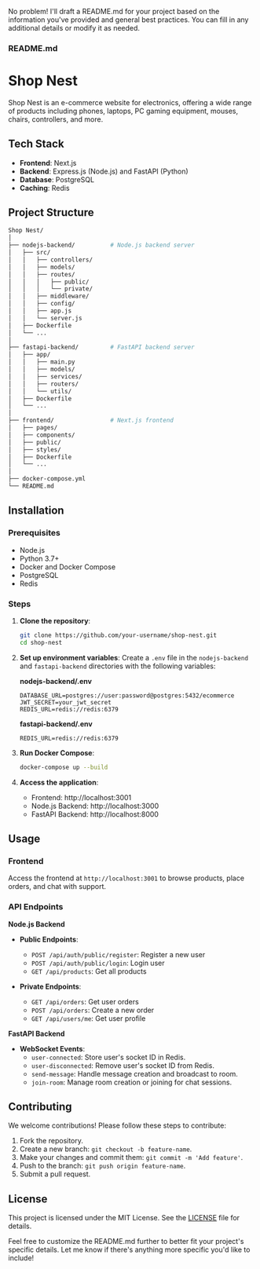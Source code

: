 No problem! I'll draft a README.md for your project based on the information you've provided and general best practices. You can fill in any additional details or modify it as needed.

### README.md


# Shop Nest

Shop Nest is an e-commerce website for electronics, offering a wide range of products including phones, laptops, PC gaming equipment, mouses, chairs, controllers, and more.

## Tech Stack

- **Frontend**: Next.js
- **Backend**: Express.js (Node.js) and FastAPI (Python)
- **Database**: PostgreSQL
- **Caching**: Redis

## Project Structure
```bash
Shop Nest/
│
├── nodejs-backend/          # Node.js backend server
│   ├── src/
│   │   ├── controllers/
│   │   ├── models/
│   │   ├── routes/
│   │   │   ├── public/
│   │   │   └── private/
│   │   ├── middleware/
│   │   ├── config/
│   │   ├── app.js
│   │   └── server.js
│   ├── Dockerfile
│   └── ...
│
├── fastapi-backend/         # FastAPI backend server
│   ├── app/
│   │   ├── main.py
│   │   ├── models/
│   │   ├── services/
│   │   ├── routers/
│   │   └── utils/
│   ├── Dockerfile
│   └── ...
│
├── frontend/                # Next.js frontend
│   ├── pages/
│   ├── components/
│   ├── public/
│   ├── styles/
│   ├── Dockerfile
│   └── ...
│
├── docker-compose.yml
└── README.md
```

## Installation

### Prerequisites

- Node.js
- Python 3.7+
- Docker and Docker Compose
- PostgreSQL
- Redis

### Steps

1. **Clone the repository**:
    ```sh
    git clone https://github.com/your-username/shop-nest.git
    cd shop-nest
    ```

2. **Set up environment variables**: Create a `.env` file in the `nodejs-backend` and `fastapi-backend` directories with the following variables:

    **nodejs-backend/.env**
    ```
    DATABASE_URL=postgres://user:password@postgres:5432/ecommerce
    JWT_SECRET=your_jwt_secret
    REDIS_URL=redis://redis:6379
    ```

    **fastapi-backend/.env**
    ```
    REDIS_URL=redis://redis:6379
    ```

3. **Run Docker Compose**:
    ```sh
    docker-compose up --build
    ```

4. **Access the application**:
    - Frontend: http://localhost:3001
    - Node.js Backend: http://localhost:3000
    - FastAPI Backend: http://localhost:8000

## Usage

### Frontend

Access the frontend at `http://localhost:3001` to browse products, place orders, and chat with support.

### API Endpoints

**Node.js Backend**

- **Public Endpoints**:
  - `POST /api/auth/public/register`: Register a new user
  - `POST /api/auth/public/login`: Login user
  - `GET /api/products`: Get all products

- **Private Endpoints**:
  - `GET /api/orders`: Get user orders
  - `POST /api/orders`: Create a new order
  - `GET /api/users/me`: Get user profile

**FastAPI Backend**

- **WebSocket Events**:
  - `user-connected`: Store user's socket ID in Redis.
  - `user-disconnected`: Remove user's socket ID from Redis.
  - `send-message`: Handle message creation and broadcast to room.
  - `join-room`: Manage room creation or joining for chat sessions.

## Contributing

We welcome contributions! Please follow these steps to contribute:

1. Fork the repository.
2. Create a new branch: `git checkout -b feature-name`.
3. Make your changes and commit them: `git commit -m 'Add feature'`.
4. Push to the branch: `git push origin feature-name`.
5. Submit a pull request.

## License

This project is licensed under the MIT License. See the [LICENSE](LICENSE) file for details.

Feel free to customize the README.md further to better fit your project's specific details. Let me know if there's anything more specific you'd like to include!